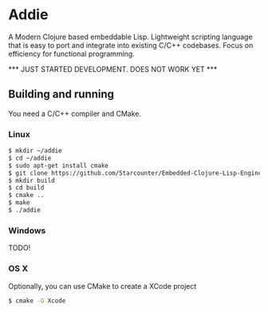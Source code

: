 # Addie

A Modern Clojure based embeddable Lisp. Lightweight scripting language that is easy to port and integrate into existing C/C++ codebases. Focus on efficiency for functional programming.

*** JUST STARTED DEVELOPMENT. DOES NOT WORK YET ***


## Building and running

You need a C/C++ compiler and CMake.

### Linux

```bash
$ mkdir ~/addie
$ cd ~/addie
$ sudo apt-get install cmake
$ git clone https://github.com/Starcounter/Embedded-Clojure-Lisp-Engine.git ./
$ mkdir build
$ cd build
$ cmake ..
$ make
$ ./addie
```

### Windows

TODO!

### OS X

Optionally, you can use CMake to create a XCode project

```bash
$ cmake -G Xcode
```
